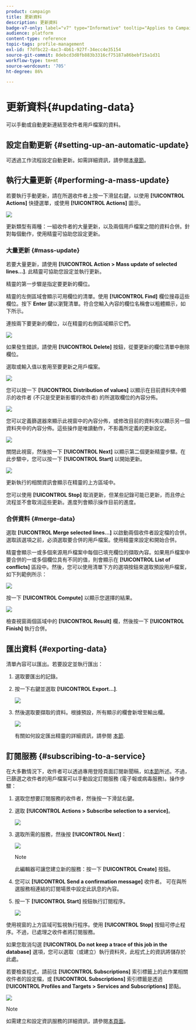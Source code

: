 ```yaml
---
product: campaign
title: 更新資料
description: 更新資料
badge-v7-only: label="v7" type="Informative" tooltip="Applies to Campaign Classic v7 only"
audience: platform
content-type: reference
topic-tags: profile-management
exl-id: f7dfbc22-4ac3-4b61-927f-34ecc4e35154
source-git-commit: 8debcd3d8fb883b3316cf75187a86bebf15a1d31
workflow-type: tm+mt
source-wordcount: '705'
ht-degree: 86%

---
```


# 更新資料{#updating-data}



可以手動或自動更新連結至收件者用戶檔案的資料。

## 設定自動更新 {#setting-up-an-automatic-update}

可透過工作流程設定自動更新。如需詳細資訊，請參閱[本章節](../../workflow/using/update-data.md)。

## 執行大量更新 {#performing-a-mass-update}

若要執行手動更新，請在所選收件者上按一下滑鼠右鍵，以使用 **[!UICONTROL Actions]** 快捷選單，或使用 **[!UICONTROL Actions]** 圖示。

![](assets/s_ncs_user_action_icon.png)

更新類型有兩種：一組收件者的大量更新，以及兩個用戶檔案之間的資料合併。針對每個動作，使用精靈可協助您設定更新。

### 大量更新 {#mass-update}

若要大量更新，請使用 **[!UICONTROL Action > Mass update of selected lines...]**. 此精靈可協助您設定並執行更新。

精靈的第一步驟是指定要更新的欄位。

精靈的左側區域會顯示可用欄位的清單。使用 **[!UICONTROL Find]** 欄位搜尋這些欄位。按下 **Enter** 鍵以瀏覽清單。符合您輸入內容的欄位名稱會以粗體顯示，如下所示。

連按兩下要更新的欄位，以在精靈的右側區域顯示它們。

![](assets/s_ncs_user_update_wizard01_1.png)

如果發生錯誤，請使用 **[!UICONTROL Delete]** 按鈕，從要更新的欄位清單中刪除欄位。

選取或輸入值以套用至要更新之用戶檔案。

![](assets/s_ncs_user_update_wizard01_12.png)

您可以按一下 **[!UICONTROL Distribution of values]** 以顯示在目前資料夾中顯示的收件者 (不只是受更新影響的收件者) 的所選取欄位的內容分佈。

![](assets/s_ncs_user_update_wizard01_2.png)

您可以定義篩選器來顯示此視窗中的內容分佈，或修改目前的資料夾以顯示另一個資料夾中的內容分佈。這些操作是唯讀動作，不影義所定義的更新設定。

![](assets/s_ncs_user_update_wizard01_3.png)

關閉此視窗，然後按一下 **[!UICONTROL Next]** 以顯示第二個更新精靈步驟。在此步驟中，您可以按一下 **[!UICONTROL Start]** 以開始更新。

![](assets/s_ncs_user_update_wizard01_4.png)

更新執行的相關資訊會顯示在精靈的上方區域中。

您可以使用 **[!UICONTROL Stop]** 取消更新，但某些記錄可能已更新，而且停止流程並不會取消這些更新。進度列會顯示操作目前的進度。

### 合併資料 {#merge-data}

選取 **[!UICONTROL Merge selected lines...]** 以啟動兩個收件者設定檔的合併。 選取該選項之前，必須選取要合併的用戶檔案。使用精靈來設定和開始合併。

精靈會顯示一或多個來源用戶檔案中每個已填充欄位的擷取內容。如果用戶檔案中要合併的一或多個欄位具有不同的值，則會顯示在 **[!UICONTROL List of conflicts]** 區段中。然後，您可以使用清單下方的選項按鈕來選取預設用戶檔案，如下列範例所示：

![](assets/s_ncs_user_merge_wizard01_1.png)

按一下 **[!UICONTROL Compute]** 以顯示您選擇的結果。

![](assets/s_ncs_user_merge_wizard01_2.png)

檢查視窗兩個區域中的 **[!UICONTROL Result]** 欄，然後按一下 **[!UICONTROL Finish]** 執行合併。

## 匯出資料 {#exporting-data}

清單內容可以匯出。若要設定並執行匯出：

1. 選取要匯出的記錄。
1. 按一下右鍵並選取 **[!UICONTROL Export...]**.

   ![](assets/s_ncs_user_export_list.png)

1. 然後選取要擷取的資料。根據預設，所有顯示的欄會新增至輸出欄。

   ![](assets/s_ncs_user_export_list_start.png)

   有關如何設定匯出精靈的詳細資訊，請參閱 [本節](../../platform/using/executing-export-jobs.md).

## 訂閱服務 {#subscribing-to-a-service}

在大多數情況下，收件者可以透過專用登陸頁面訂閱新聞稿，如[本節](../../delivery/using/managing-subscriptions.md)所述。不過，已篩選之收件者的用戶檔案可以手動設定訂閱服務 (電子報或病毒服務)。操作步驟：

1. 選取您想要訂閱服務的收件者，然後按一下滑鼠右鍵。
1. 選取 **[!UICONTROL Actions > Subscribe selection to a service]**。

   ![](assets/s_ncs_user_selection_subscribe_service.png)

1. 選取所需的服務，然後按 **[!UICONTROL Next]**：

   ![](assets/s_ncs_user_selection_subscribe_service_2.png)

   >[!NOTE]
   >
   >此編輯器可讓您建立新的服務：按一下 **[!UICONTROL Create]** 按鈕。

1. 您可以 **[!UICONTROL Send a confirmation message]** 收件者。 可在與所選服務相連結的訂閱場景中設定此訊息的內容。
1. 按一下 **[!UICONTROL Start]** 按鈕執行訂閱程序。

   ![](assets/s_ncs_user_selection_subscribe_service_3.png)

使用視窗的上方區域可監視執行程序。使用 **[!UICONTROL Stop]** 按鈕可停止程序。不過，已處理之收件者將訂閱服務。

如果您取消勾選 **[!UICONTROL Do not keep a trace of this job in the database]** 選項，您可以選取（或建立）執行資料夾，此程式上的資訊將儲存於此處。

若要檢查程式，請前往 **[!UICONTROL Subscriptions]** 索引標籤上的此作業相關收件者的設定檔，或 **[!UICONTROL Subscriptions]** 索引標籤是透過 **[!UICONTROL Profiles and Targets > Services and Subscriptions]** 節點。

![](assets/s_ncs_user_selection_subscribe_service_4.png)

>[!NOTE]
>
>如需建立和設定資訊服務的詳細資訊，請參閱[本頁面](../../delivery/using/managing-subscriptions.md)。
